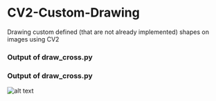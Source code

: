 # CV2-Custom-Drawing
Drawing custom defined (that are not already implemented) shapes on images using CV2

### Output of draw_cross.py

### Output of draw_cross.py

![alt text](https://github.com/Mr-TalhaIlyas/CV2-Custom-Drawing/blob/main/screens/cross.png)
